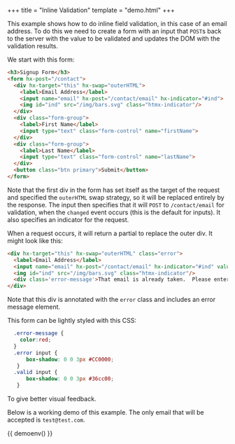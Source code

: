 +++
title = "Inline Validation"
template = "demo.html"
+++

This example shows how to do inline field validation, in this case of an email address.  To do this
we need to create a form with an input that `POST`s back to the server with the value to be validated
and updates the DOM with the validation results.

We start with this form:

```html
<h3>Signup Form</h3>
<form hx-post="/contact">
  <div hx-target="this" hx-swap="outerHTML">
    <label>Email Address</label>
    <input name="email" hx-post="/contact/email" hx-indicator="#ind">
    <img id="ind" src="/img/bars.svg" class="htmx-indicator"/>
  </div>
  <div class="form-group">
    <label>First Name</label>
    <input type="text" class="form-control" name="firstName">
  </div>
  <div class="form-group">
    <label>Last Name</label>
    <input type="text" class="form-control" name="lastName">
  </div>
  <button class="btn primary">Submit</button>
</form>
```
Note that the first div in the form has set itself as the target of the request and specified the `outerHTML`
swap strategy, so it will be replaced entirely by the response.  The input then specifies that it will
`POST` to `/contact/email` for validation, when the `changed` event occurs (this is the default for inputs).
It also specifies an indicator for the request.

When a request occurs, it will return a partial to replace the outer div.  It might look like this:

```html
<div hx-target="this" hx-swap="outerHTML" class="error">
  <label>Email Address</label>
  <input name="email" hx-post="/contact/email" hx-indicator="#ind" value="test@foo.com">
  <img id="ind" src="/img/bars.svg" class="htmx-indicator"/>
  <div class='error-message'>That email is already taken.  Please enter another email.</div>
</div>
```

Note that this div is annotated with the `error` class and includes an error message element.

This form can be lightly styled with this CSS:

```css
  .error-message {
    color:red;
  }
  .error input {
      box-shadow: 0 0 3px #CC0000;
   }
  .valid input {
      box-shadow: 0 0 3px #36cc00;
   }
```

To give better visual feedback.

Below is a working demo of this example.  The only email that will be accepted is `test@test.com`.

<style>
  .error-message {
    color:red;
  }
  .error input {
      box-shadow: 0 0 3px #CC0000;
   }
  .valid input {
      box-shadow: 0 0 3px #36cc00;
   }
</style>

{{ demoenv() }}

<script>

    //=========================================================================
    // Fake Server Side Code
    //=========================================================================

    // routes
    init("/demo", function(request, params){
      return demoTemplate();
    });

    onPost("/contact", function(request, params){
      return formTemplate();
    });

    onPost(/\/contact\/email.*/, function(request, params){
        var email = params['email'];
        if(!/\S+@\S+\.\S+/.test(email)) {
          return emailInputTemplate(email, "Please enter a valid email address");
        } else if(email != "test@test.com") {
          return emailInputTemplate(email, "That email is already taken.  Please enter another email.");
        } else {
          return emailInputTemplate(email);
        }
     });

    // templates
    function demoTemplate() {

        return `<h3>Signup Form</h3><p>Enter an email into the input below and on tab out it will be validated.  Only "test@test.com" will pass.</p> ` + formTemplate();
    }

    function formTemplate() {
      return `<form hx-post="/contact">
  <div hx-target="this" hx-swap="outerHTML">
    <label for="email">Email Address</label>
    <input name="email" id="email" hx-post="/contact/email" hx-indicator="#ind">
    <img id="ind" src="/img/bars.svg" class="htmx-indicator"/>
  </div>
  <div class="form-group">
    <label for="firstName">First Name</label>
    <input type="text" class="form-control" name="firstName" id="firstName">
  </div>
  <div class="form-group">
    <label for="lastName">Last Name</label>
    <input type="text" class="form-control" name="lastName" id="lastName">
  </div>
  <button type='submit' class="btn primary" disabled>Submit</button>
</form>`;
    }

        function emailInputTemplate(val, errorMsg) {
            return `<div hx-target="this" hx-swap="outerHTML" class="${errorMsg ? "error" : "valid"}">
  <label>Email Address</label>
  <input name="email" hx-post="/contact/email" hx-indicator="#ind" value="${val}" aria-invalid="${!!errorMsg}">
  <img id="ind" src="/img/bars.svg" class="htmx-indicator"/>
  ${errorMsg ? (`<div class='error-message' >${errorMsg}</div>`) : ""}
</div>`;
        }
</script>
